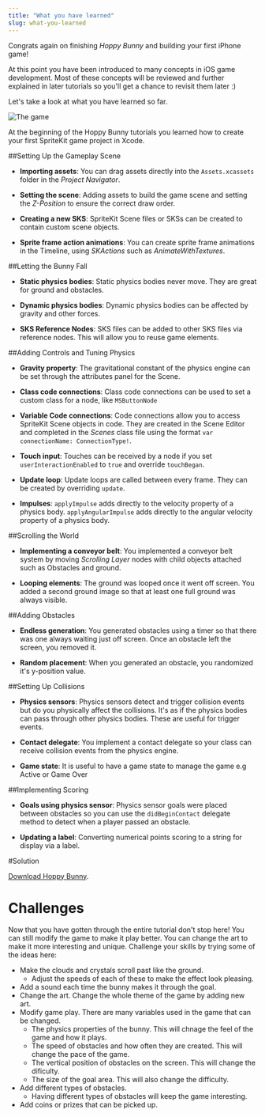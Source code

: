 ```yaml
---
title: "What you have learned"
slug: what-you-learned
---
```


Congrats again on finishing *Hoppy Bunny* and building your first iPhone game!

At this point you have been introduced to many concepts in iOS game development. Most of these concepts will be reviewed and further explained in later tutorials so you'll get a chance to revisit them later :)

Let's take a look at what you have learned so far.

![The game](../cover.png)

At the beginning of the Hoppy Bunny tutorials you learned how to create your first SpriteKit game project in Xcode.

##Setting Up the Gameplay Scene

- **Importing assets**: You can drag assets directly into the `Assets.xcassets` folder in the *Project Navigator*.

- **Setting the scene**: Adding assets to build the game scene and setting the *Z-Position* to ensure the correct draw order.

- **Creating a new SKS**: SpriteKit Scene files or SKSs can be created to contain custom scene objects.

- **Sprite frame action animations**: You can create sprite frame animations in the Timeline, using *SKActions* such as *AnimateWithTextures*.

##Letting the Bunny Fall

- **Static physics bodies**: Static physics bodies never move. They are great for ground and obstacles.

- **Dynamic physics bodies**: Dynamic physics bodies can be affected by gravity and other forces.

- **SKS Reference Nodes**: SKS files can be added to other SKS files via reference nodes. This will allow you to reuse game elements.

##Adding Controls and Tuning Physics

- **Gravity property**: The gravitational constant of the physics engine can be set through the attributes panel for the Scene.

- **Class code connections**: Class code connections can be used to set a custom class for a node, like `MSButtonNode`

- **Variable Code connections**: Code connections allow you to access SpriteKit Scene objects in code. They are created in the Scene Editor and completed in the *Scenes* class file using the format `var connectionName: ConnectionType!`.

- **Touch input**: Touches can be received by a node if you set `userInteractionEnabled` to `true` and override `touchBegan`.

- **Update loop**: Update loops are called between every frame. They can be created by overriding `update`.

- **Impulses**: `applyImpulse` adds directly to the velocity property of a physics body. `applyAngularImpulse` adds directly to the angular velocity property of a physics body.

##Scrolling the World

- **Implementing a conveyor belt**: You implemented a conveyor belt system by moving *Scrolling Layer* nodes with child objects attached such as Obstacles and ground.

- **Looping elements**: The ground was looped once it went off screen. You added a second ground image so that at least one full ground was always visible.

##Adding Obstacles

- **Endless generation**: You generated obstacles using a timer so that there was one always waiting just off screen. Once an obstacle left the screen, you removed it.

- **Random placement**: When you generated an obstacle, you randomized it's y-position value.

##Setting Up Collisions

- **Physics sensors**: Physics sensors detect and trigger collision events but do you physically affect the collisions. It's as if the physics bodies can pass through other physics bodies. These are useful for trigger events.

- **Contact delegate**: You implement a contact delegate so your class can receive collision events from the physics engine.

- **Game state**: It is useful to have a game state to manage the game e.g Active or Game Over

##Implementing Scoring

- **Goals using physics sensor**: Physics sensor goals were placed between obstacles so you can use the `didBeginContact` delegate method to detect when a player passed an obstacle.

- **Updating a label**: Converting numerical points scoring to a string for display via a label.

#Solution

[Download Hoppy Bunny](https://github.com/soggybag/HoppyBunny/archive/master.zip).

# Challenges

Now that you have gotten through the entire tutorial don't stop here! You can still modify the game to make it play better. You can change the art to make it more interesting and unique. Challenge your skills by trying some of the ideas here:

- Make the clouds and crystals scroll past like the ground.
    - Adjust the speeds of each of these to make the effect look pleasing.
- Add a sound each time the bunny makes it through the goal.
- Change the art. Change the whole theme of the game by adding new art.
- Modify game play. There are many variables used in the game that can be changed.
    - The physics properties of the bunny. This will chnage the feel of the game and how it plays.
    - The speed of obstacles and how often they are created. This will change the pace of the game.
    - The vertical position of obstacles on the screen. This will change the dificulty.
    - The size of the goal area. This will also change the difficulty.
- Add different types of obstacles.
    - Having different types of obstacles will keep the game interesting.
- Add coins or prizes that can be picked up.
